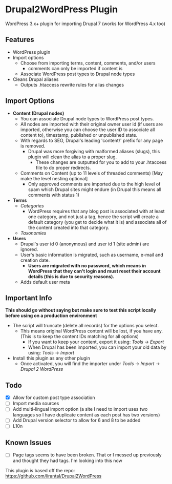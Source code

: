 Drupal2WordPress Plugin 
=======================

WordPress 3.x+ plugin for importing Drupal 7 (works for WordPress 4.x too)

## Features
* WordPress plugin
* Import options
    - Choose from importing terms, content, comments, and/or users
        - comments can only be imported if content is
    - Associate WordPress post types to Drupal node types
* Cleans Drupal aliases
    - Outputs .htaccess rewrite rules for alias changes


## Import Options
* **Content (Drupal nodes)** 
    - You can associate Drupal node types to WordPress post types.
    - All nodes are imported with their original owner user id (if users are imported, otherwise you can choose the user ID to associate all content to), timestamp, published or unpublished state. 
    - With regards to SEO, Drupal's leading 'content/' prefix for any page is removed.
        - Drupal was more forgiving with malformed aliases (slugs), this plugin will clean the alias to a proper slug.
            - These changes are outputted for you to add to your .htaccess file to do proper redirects.
    - Comments on Content (up to 11 levels of threaded comments) [May make the level nesting optional]
        - Only approved comments are imported due to the high level of spam which Drupal sites might endure (in Drupal this means all comments with status 1)
* **Terms**
    - _Categories_ 
        - WordPress requires that any blog post is associated with at least one category, and not just a tag, hence the script will create a default category (you get to decide what it is) and associate all of the content created into that category.
    - _Taxonomies_
* **Users** 
    - Drupal's user id 0 (anonymous) and user id 1 (site admin) are ignored. 
    - User's basic information is migrated, such as username, e-mail and creation date. 
        - **Users are migrated with no password, which means in WordPress that they can't login and must reset their account details (this is due to security reasons).**
    - Adds default user meta

## Important Info

**This should go without saying but make sure to test this script locally before using on a production environment**

* The script will truncate (delete all records) for the options you select. 
    - This means original WordPress content will be lost, if you have any. (This is to keep the content IDs matching for all options)
        - If you want to keep your content, export it using: _Tools_ -> _Export_
        - When Drupal has been imported, you can import your old data by using: _Tools_ -> _Import_
* Install this plugin as any other plugin
    - Once activated, you will find the importer under _Tools_ -> _Import_ -> _Drupal 2 WordPress_


## Todo
- [x] Allow for custom post type association
- [ ] Import media sources
- [ ] Add multi-lingual import option (a site I need to import uses two languages so I have duplicate content as each post has two versions)
- [ ] Add Drupal version selector to allow for 6 and 8 to be added
- [ ] L10n

## Known Issues
- [ ] Page tags seems to have been broken. That or I messed up previously and thought they had tags. I'm looking into this now


This plugin is based off the repo: https://github.com/lirantal/Drupal2WordPress